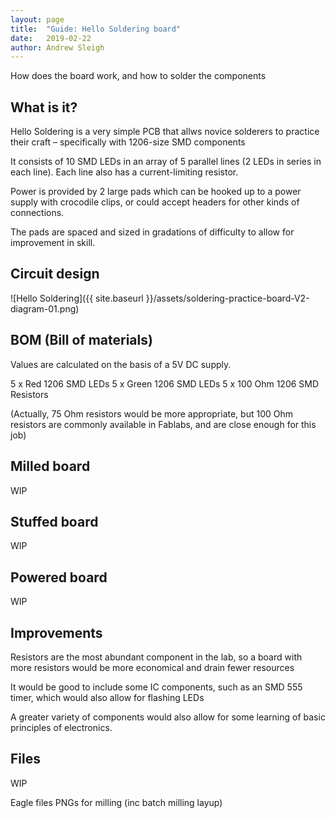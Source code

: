 ```yaml
---
layout: page
title:  "Guide: Hello Soldering board"
date:   2019-02-22
author: Andrew Sleigh
---
```


How does the board work, and how to solder the components

<!--more-->

## What is it?

Hello Soldering is a very simple PCB that allws novice solderers to practice their craft – specifically with 1206-size SMD components

It consists of 10 SMD LEDs in an array of 5 parallel lines (2 LEDs in series in each line). Each line also has a current-limiting resistor.

Power is provided by 2 large pads which can be hooked up to a power supply with crocodile clips, or could accept headers for other kinds of connections.

The pads are spaced and sized in gradations of difficulty to allow for improvement in skill. 


## Circuit design

![Hello Soldering]({{ site.baseurl }}/assets/soldering-practice-board-V2-diagram-01.png)



## BOM (Bill of materials)

Values are calculated on the basis of a 5V DC supply.

5 x Red 1206 SMD LEDs
5 x Green 1206 SMD LEDs
5 x 100 Ohm 1206 SMD Resistors

(Actually, 75 Ohm resistors would be more appropriate, but 100 Ohm resistors are commonly available in Fablabs, and are close enough for this job)


## Milled board

<span class="wip">WIP</span>

## Stuffed board

<span class="wip">WIP</span>

## Powered board

<span class="wip">WIP</span>


## Improvements

Resistors are the most abundant component in the lab, so a board with more resistors would be more economical and drain fewer resources

It would be good to include some IC components, such as an SMD 555 timer, which would also allow for flashing LEDs

A greater variety of components would also allow for some learning of basic principles of electronics.



## Files

<span class="wip">WIP</span>

Eagle files
PNGs for milling (inc batch milling layup)

